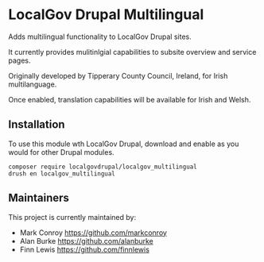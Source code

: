 # LocalGov Drupal Multilingual

Adds multilingual functionality to LocalGov Drupal sites. 

It currently provides mulitinlgial capabilities to subsite overview and service pages. 

Originally developed by Tipperary County Council, Ireland, for Irish multilanguage. 

Once enabled, translation capabilities will be available for Irish and Welsh.

## 

## Installation

To use this module wth LocalGov Drupal, download and enable as you would for other Drupal modules.

```
composer require localgovdrupal/localgov_multilingual
drush en localgov_multilingual
```

## Maintainers

This project is currently maintained by: 

 - Mark Conroy https://github.com/markconroy
 - Alan Burke https://github.com/alanburke
 - Finn Lewis https://github.com/finnlewis
